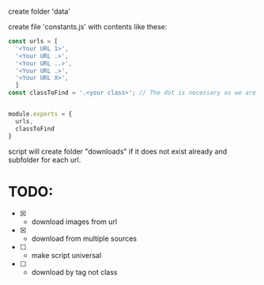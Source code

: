 create folder 'data'

create file 'constants.js'
with contents like these:
```javascript
const urls = [
  '<Your URL 1>',
  '<Your URL .>',
  '<Your URL ..>',
  '<Your URL .>',
  '<Your URL X>',
  ]
const classToFind = '.<your class>'; // The dot is necessary as we are looking for class


module.exports = {
  urls,
  classToFind
}
```

script will create folder "downloads" if it does not exist already
and subfolder for each url. 

# TODO:
- [x] - download images from url
- [x] - download from multiple sources
- [ ] - make script universal
- [ ] - download by tag not class